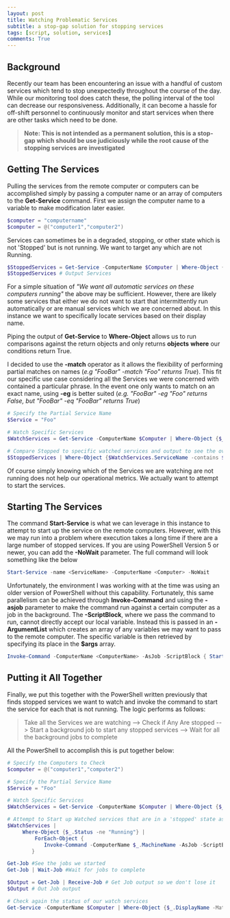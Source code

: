 ```yaml
---
layout: post
title: Watching Problematic Services
subtitle: a stop-gap solution for stopping services
tags: [script, solution, services]
comments: True
---
```


## Background

Recently our team has been encountering an issue with a handful of custom services which tend to stop unexpectedly throughout the course of the day. While our monitoring tool does catch these, the polling interval of the tool can decrease our responsiveness. Additionally, it can become a hassle for off-shift personnel to continuously monitor and start services when there are other tasks which need to be done.

>**Note: This is not intended as a permanent solution, this is a stop-gap which should be use judiciously while the root cause of the stopping services are investigated**

## Getting The Services

Pulling the services from the remote computer or computers can be accomplished simply by passing a computer name or an array of computers to the **Get-Service** command. First we assign the computer name to a variable to make modification later easier.

```powershell
$computer = "computername"
$computer = @("computer1","computer2")
```

Services can sometimes be in a degraded, stopping, or other state which is not 'Stopped' but is not running. We want to target any which are not Running.

```powershell
$StoppedServices = Get-Service -ComputerName $Computer | Where-Object {($_.StartType -eq "Automatic") -and ($_.Status -ne "Running")}
$StoppedServices # Output Services
```

For a simple situation of *"We want all automatic services on these computers running"* the above may be sufficient. However, there are likely some services that either we do not want to start that intermittently run automatically or are manual services which we are concerned about. In this instance we want to specifically locate services based on their display name.

Piping the output of **Get-Service** to **Where-Object** allows us to run comparisons against the return objects and only returns **objects** **where** our conditions return True.

I decided to use the **-match** operator as it allows the flexibility of performing partial matches on names (*e.g "FooBar" -match "Foo" returns True*). This fit our specific use case considering all the Services we were concerned with contained a particular phrase. In the event one only wants to match on an exact name, using **-eg** is better suited (*e.g. "FooBar" -eg "Foo" returns False, but "FooBar" -eq "FooBar" returns True*)

```powershell
# Specify the Partial Service Name
$Service = "Foo"

# Watch Specific Services
$WatchServices = Get-Service -ComputerName $Computer | Where-Object {$_.Displayname -match $Service}

# Compare Stopped to specific watched services and output to see the overlap
$StoppedServices | Where-Object {$WatchServices.ServiceName -contains $_.ServiceName}
```

Of course simply knowing which of the Services we are watching are not running does not help our operational metrics. We actually want to attempt to start the services.

## Starting The Services

The command **Start-Service** is what we can leverage in this instance to attempt to start up the service on the remote computers. However, with this we may run into a problem where execution takes a long time if there are a large number of stopped services. If you are using PowerShell Version 5 or newer, you can add the **-NoWait** parameter. The full command will look something like the below

```powershell
Start-Service -name <ServiceName> -ComputerName <Computer> -NoWait
```

Unfortunately, the environment I was working with at the time was using an older version of PowerShell without this capability. Fortunately, this same parallelism can be achieved through **Invoke-Command** and using the **-asjob** parameter to make the command run against a certain computer as a job in the background. The **-ScriptBlock**, where we pass the command to run, cannot directly accept our local variable. Instead this is passed in an **-ArgumentList** which creates an array of any variables we may want to pass to the remote computer. The specific variable is then retrieved by specifying its place in the **$args** array.

```powershell
Invoke-Command -ComputerName <ComputerName> -AsJob -ScriptBlock { Start-Service -name $args[0]} -ArgumentList <ServiceToStart>
```

## Putting it All Together

Finally, we put this together with the PowerShell written previously that finds stopped services we want to watch and invoke the command to start the service for each that is not running. The logic performs as follows:

>Take all the Services we are watching --> Check if Any Are stopped --> Start a background job to start any stopped services --> Wait for all the background jobs to complete

All the PowerShell to accomplish this is put together below:

```powershell
# Specify the Computers to Check
$computer = @("computer1","computer2")

# Specify the Partial Service Name
$Service = "Foo"

# Watch Specific Services
$WatchServices = Get-Service -ComputerName $Computer | Where-Object {$_.Displayname -match $Service}

# Attempt to Start up Watched services that are in a 'stopped' state as a remotely invoked job
$WatchServices |
     Where-Object {$_.Status -ne "Running"} |
         ForEach-Object {
            Invoke-Command -ComputerName $_.MachineName -AsJob -ScriptBlock {Start-Service -name $args[0] } -ArgumentList $_.ServiceName | Out-Null
        }

Get-Job #See the jobs we started
Get-Job | Wait-Job #Wait for jobs to complete

$Output = Get-Job | Receive-Job # Get Job output so we don't lose it
$Output # Out Job output

# Check again the status of our watch services
Get-Service -ComputerName $Computer | Where-Object {$_.DisplayName -Match $Service}
```
